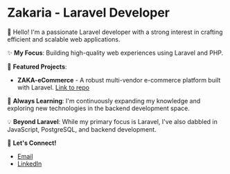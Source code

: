 <!--
# Zakaria - Laravel Developer

## About Me
I'm a Backend Developer specializing in PHP and Laravel. Passionate about building efficient and scalable web applications.

## Skills
- PHP
- Laravel
- JavaScript
- MySQL
- RESTful APIs
- AJAX 
- Jquery
- PostgreSQL

## Projects
- ZAKA-eCommerce - A robust multi-vendor e-commerce platform built with Laravel. [Link to repo](https://github.com/zakigit1/ZAKA-eCommerce)
- [Project 2](https://github.com/zakariadev/project2): Description of project 2.

## Contact
- Email: zakaria@example.com
- LinkedIn: [Your LinkedIn Profile](https://www.linkedin.com/in/zakaria/)
-->

# Zakaria - Laravel Developer

👋 Hello! I'm a passionate Laravel developer with a strong interest in crafting efficient and scalable web applications.

✨ **My Focus**: Building high-quality web experiences using Laravel and PHP.

🚀 **Featured Projects**:
- **ZAKA-eCommerce** - A robust multi-vendor e-commerce platform built with Laravel. [Link to repo](https://github.com/zakigit1/ZAKA-eCommerce)
<!-- - **StockVisualizer** - An app to visualize historical stock market data. [Link to Repo] -->

🌱 **Always Learning**: I'm continuously expanding my knowledge and exploring new technologies in the backend development space.

💡 **Beyond Laravel**: While my primary focus is Laravel, I've also dabbled in JavaScript, PostgreSQL, and backend development.
<!-- 💫 **Portfolio**: Check out my [Portfolio](#). -->

🤝 **Let's Connect!** 
- [Email](mailto:zakariaservices0@gmail.com)
- [LinkedIn](https://www.linkedin.com/in/zakaria/)
